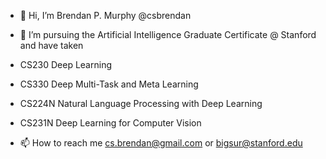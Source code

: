 - 👋 Hi, I’m Brendan P. Murphy @csbrendan 
- 👀 I’m pursuing the Artificial Intelligence Graduate Certificate @ Stanford and have taken
- CS230 Deep Learning
- CS330 Deep Multi-Task and Meta Learning
- CS224N Natural Language Processing with Deep Learning
- CS231N Deep Learning for Computer Vision

  
- 📫 How to reach me cs.brendan@gmail.com or bigsur@stanford.edu

<!---
csbrendan/csbrendan is a ✨ special ✨ repository because its `README.md` (this file) appears on your GitHub profile.
You can click the Preview link to take a look at your changes.
--->

